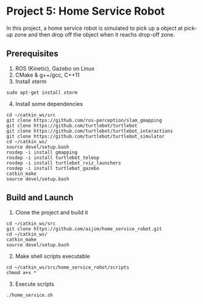 # Project 5: Home Service Robot 
In this project, a home service robot is simulated to pick up a object at pick-up zone and then drop off the object when it reachs drop-off zone. 

## Prerequisites
1. ROS (Kinetic), Gazebo on Linux
2. CMake & g++/gcc, C++11
3. Install xterm
```
sudo apt-get install xterm
```
4. Install some dependencies
```
cd ~/catkin_ws/src
git clone https://github.com/ros-perception/slam_gmapping
git clone https://github.com/turtlebot/turtlebot
git clone https://github.com/turtlebot/turtlebot_interactions
git clone https://github.com/turtlebot/turtlebot_simulator
cd ~/catkin_ws/
source devel/setup.bash
rosdep -i install gmapping
rosdep -i install turtlebot_teleop
rosdep -i install turtlebot_rviz_launchers
rosdep -i install turtlebot_gazebo
catkin_make
source devel/setup.bash
```

## Build and Launch
1. Clone the project and build it
```
cd ~/catkin_ws/src
git clone https://github.com/aijim/home_service_robot.git
cd ~/catkin_ws/
catkin_make
source devel/setup.bash
```
2. Make shell scripts executable
```
cd ~/catkin_ws/src/home_service_robot/scripts
chmod a+x *
```
3. Execute scripts
```
./home_service.sh
```
